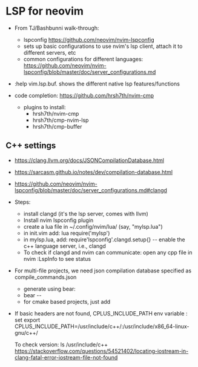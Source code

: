 # LSP for neovim

* From TJ/Bashbunni walk-through:
    * lspconfig https://github.com/neovim/nvim-lspconfig
    * sets up basic configurations to use nvim's lsp client, attach it to different servers, etc
    * common configurations for different languages: https://github.com/neovim/nvim-lspconfig/blob/master/doc/server_configurations.md

* :help vim.lsp.buf.<tab>
        shows the different native lsp features/functions
         
* code completion: https://github.com/hrsh7th/nvim-cmp
    * plugins to install: 
        * hrsh7th/nvim-cmp 
        * hrsh7th/cmp-nvim-lsp
        * hrsh7th/cmp-buffer

 
## C++ settings
* https://clang.llvm.org/docs/JSONCompilationDatabase.html
* https://sarcasm.github.io/notes/dev/compilation-database.html
* https://github.com/neovim/nvim-lspconfig/blob/master/doc/server_configurations.md#clangd
* Steps:
    * install clangd (it's the lsp server, comes with llvm)
    * Install nvim lspconfig plugin
    * create a lua file in ~/.config/nvim/lua/ (say, "mylsp.lua")
    * in init.vim add: lua require('mylsp')
    * in mylsp.lua, add: require'lspconfig'.clangd.setup{} -- enable the c++ language server, i.e., clangd
    * To check if clangd and nvim can communicate:
        open any cpp file in nvim
        :LspInfo <Enter> to see status
* For multi-file projects, we need json compilation database  specified as compile_commands.json
    * generate using bear:
    * bear -- <the compile command>
    * for cmake based projects, just add 

* If basic headers are not found, CPLUS_INCLUDE_PATH env variable :
  set export CPLUS_INCLUDE_PATH=/usr/include/c++/<version>:/usr/include/x86_64-linux-gnu/c++/<version>

  To check version: ls /usr/include/c++
  https://stackoverflow.com/questions/54521402/locating-iostream-in-clang-fatal-error-iostream-file-not-found 

